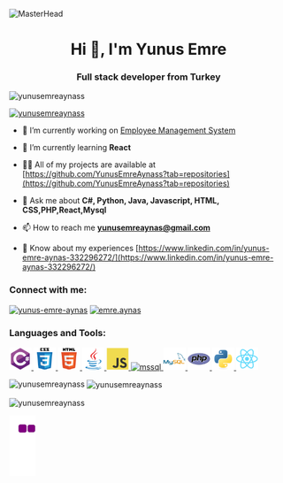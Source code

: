 ![MasterHead](https://fortune.com/img-assets/wp-content/uploads/2024/02/AI-programming-languages-GettyImages-1518874007-e1709244825422.jpg?w=1440&q=60)


<h1 align="center">Hi 👋, I'm Yunus Emre</h1>
<h3 align="center">Full stack developer from Turkey</h3>

<p align="left"> <img src="https://komarev.com/ghpvc/?username=yunusemreaynass&label=Profile%20views&color=0e75b6&style=flat" alt="yunusemreaynass" /> </p>

<p align="left"> <a href="https://github.com/ryo-ma/github-profile-trophy"><img src="https://github-profile-trophy.vercel.app/?username=yunusemreaynass" alt="yunusemreaynass" /></a> </p>

- 🔭 I’m currently working on [Employee Management System](https://github.com/YunusEmreAynass/employee-management-system)

- 🌱 I’m currently learning **React**

- 👨‍💻 All of my projects are available at [https://github.com/YunusEmreAynass?tab=repositories](https://github.com/YunusEmreAynass?tab=repositories)

- 💬 Ask me about **C#, Python, Java, Javascript, HTML, CSS,PHP,React,Mysql**

- 📫 How to reach me **yunusemreaynas@gmail.com**

- 📄 Know about my experiences [https://www.linkedin.com/in/yunus-emre-aynas-332296272/](https://www.linkedin.com/in/yunus-emre-aynas-332296272/)

<h3 align="left">Connect with me:</h3>
<p align="left">
<a href="https://linkedin.com/in/yunus-emre-aynas" target="blank"><img align="center" src="https://raw.githubusercontent.com/rahuldkjain/github-profile-readme-generator/master/src/images/icons/Social/linked-in-alt.svg" alt="yunus-emre-aynas" height="30" width="40" /></a>
<a href="https://instagram.com/emre.aynas" target="blank"><img align="center" src="https://raw.githubusercontent.com/rahuldkjain/github-profile-readme-generator/master/src/images/icons/Social/instagram.svg" alt="emre.aynas" height="30" width="40" /></a>
</p>

<h3 align="left">Languages and Tools:</h3>
<p align="left"> <a href="https://www.w3schools.com/cs/" target="_blank" rel="noreferrer"> <img src="https://raw.githubusercontent.com/devicons/devicon/master/icons/csharp/csharp-original.svg" alt="csharp" width="40" height="40"/> </a> <a href="https://www.w3schools.com/css/" target="_blank" rel="noreferrer"> <img src="https://raw.githubusercontent.com/devicons/devicon/master/icons/css3/css3-original-wordmark.svg" alt="css3" width="40" height="40"/> </a> <a href="https://www.w3.org/html/" target="_blank" rel="noreferrer"> <img src="https://raw.githubusercontent.com/devicons/devicon/master/icons/html5/html5-original-wordmark.svg" alt="html5" width="40" height="40"/> </a> <a href="https://www.java.com" target="_blank" rel="noreferrer"> <img src="https://raw.githubusercontent.com/devicons/devicon/master/icons/java/java-original.svg" alt="java" width="40" height="40"/> </a> <a href="https://developer.mozilla.org/en-US/docs/Web/JavaScript" target="_blank" rel="noreferrer"> <img src="https://raw.githubusercontent.com/devicons/devicon/master/icons/javascript/javascript-original.svg" alt="javascript" width="40" height="40"/> </a> <a href="https://www.microsoft.com/en-us/sql-server" target="_blank" rel="noreferrer"> <img src="https://www.svgrepo.com/show/303229/microsoft-sql-server-logo.svg" alt="mssql" width="40" height="40"/> </a> <a href="https://www.mysql.com/" target="_blank" rel="noreferrer"> <img src="https://raw.githubusercontent.com/devicons/devicon/master/icons/mysql/mysql-original-wordmark.svg" alt="mysql" width="40" height="40"/> </a> <a href="https://www.php.net" target="_blank" rel="noreferrer"> <img src="https://raw.githubusercontent.com/devicons/devicon/master/icons/php/php-original.svg" alt="php" width="40" height="40"/> </a> <a href="https://www.python.org" target="_blank" rel="noreferrer"> <img src="https://raw.githubusercontent.com/devicons/devicon/master/icons/python/python-original.svg" alt="python" width="40" height="40"/> </a>
<a href="https://react.dev" target="_blank" rel="noreferrer"> <img src="https://github.com/devicons/devicon/blob/master/icons/react/react-original.svg" alt="react" width="40" height="40"/> </a>

</p>

<p><img align="left" src="https://github-readme-stats.vercel.app/api/top-langs?username=yunusemreaynass&show_icons=true&locale=en&layout=compact" alt="yunusemreaynass" /></p>

<p>&nbsp;<img align="center" src="https://github-readme-stats.vercel.app/api?username=yunusemreaynass&show_icons=true&locale=en" alt="yunusemreaynass" /></p>

<p><img align="center" src="https://github-readme-streak-stats.herokuapp.com/?user=yunusemreaynass&" alt="yunusemreaynass" /></p>

![snake gif](https://github.com/YunusEmreAynass/YunusEmreAynass/blob/output/github-contribution-grid-snake.gif)




